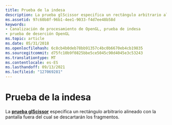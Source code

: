 ```yaml
---
title: Prueba de la indesa
description: La prueba glScissor especifica un rectángulo arbitrario alineado con la pantalla fuera del cual se descartarán los fragmentos.
ms.assetid: 97c60b8f-96b1-4ee1-9033-f4d7ee48b58d
keywords:
- Canalización de procesamiento de OpenGL, prueba de indesa
- prueba de deserción OpenGL
ms.topic: article
ms.date: 05/31/2018
ms.openlocfilehash: 6c8cb4b0deb78bb91357c4bc0b6670eb4cb19835
ms.sourcegitcommit: d75fc10b9f0825bbe5ce5045c90d4045e3c53243
ms.translationtype: MT
ms.contentlocale: es-ES
ms.lasthandoff: 09/13/2021
ms.locfileid: "127069281"
---
```

# <a name="scissor-test"></a>Prueba de la indesa

La [**prueba glScissor**](glscissor.md) especifica un rectángulo arbitrario alineado con la pantalla fuera del cual se descartarán los fragmentos.

 

 




